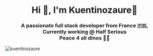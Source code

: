 <h1 align="center">Hi 👋, I'm Kuentinozaure🦖</h1>  
<h3 align="center">
	A passionate full stack developer from France 🇫🇷,<br>
	Currently working @ Half Serious <br>
	Peace 4 all dinos 🦖🦕
</h3>  
  
<p><img align="left" src="https://github-readme-stats.vercel.app/api/top-langs?username=kuentinozaure&show_icons=true&theme=highcontrast&locale=en&layout=compact" alt="kuentinozaure" /></p>  

